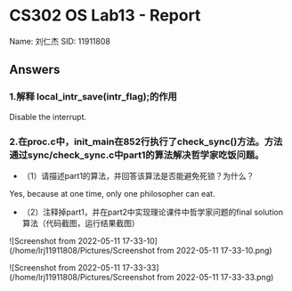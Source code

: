 # CS302 OS Lab13 - Report

Name: 刘仁杰
SID: 11911808

## Answers

### 1.解释 local_intr_save(intr_flag);的作用

Disable the interrupt.

### 2.在proc.c中，init_main在852行执行了check_sync()方法。方法通过sync/check_sync.c中part1的算法解决哲学家吃饭问题。

* （1）请描述part1的算法，并回答该算法是否能避免死锁？为什么？

Yes, because at one time, only one philosopher can eat.

* （2）注释掉part1，并在part2中实现理论课件中哲学家问题的final solution算法（代码截图，运行结果截图）

![Screenshot from 2022-05-11 17-33-10](/home/lrj11911808/Pictures/Screenshot from 2022-05-11 17-33-10.png)

![Screenshot from 2022-05-11 17-33-33](/home/lrj11911808/Pictures/Screenshot from 2022-05-11 17-33-33.png)
